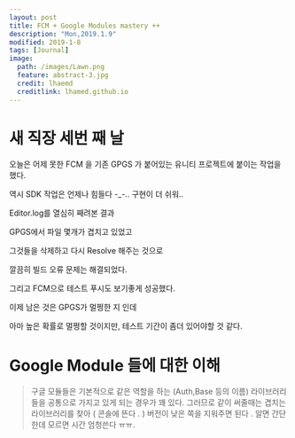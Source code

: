 ```yaml
---
layout: post
title: FCM + Google Modules mastery ++
description: "Mon,2019.1.9"
modified: 2019-1-8
tags: [Journal]
image:
  path: /images/Lawn.png
  feature: abstract-3.jpg
  credit: lhaemd
  creditlink: lhamed.github.io
---
```


# 새 직장 세번 째 날

오늘은 어제 못한 FCM 을 기존 GPGS 가 붙어있는 유니티 프로젝트에 붙이는 작업을 했다.

역시 SDK 작업은 언제나 힘들다 -_-.. 구현이 더 쉬워..

Editor.log를 열심히 째려본 결과 

GPGS에서 파일 몇개가 겹치고 있었고

그것들을 삭제하고 다시 Resolve 해주는 것으로 

깔끔히 빌드 오류 문제는 해결되었다. 

그리고 FCM으로 테스트 푸시도 보기좋게 성공했다. 

이제 남은 것은 GPGS가 멀쩡한 지 인데 

아마 높은 확률로 멀쩡할 것이지만, 테스트 기간이 좀더 있어야할 것 같다. 

# Google Module 들에 대한 이해 

>구글 모듈들은 기본적으로 같은 역할을 하는 (Auth,Base 등의 이름) 라이브러리들을 공통으로 가지고 있게 되는 경우가 꽤 있다.
> 그러므로 같이 써줄때는 겹치는 라이브러리를 찾아 ( 콘솔에 뜬다 . ) 버전이 낮은 쪽을 지워주면 된다 . 알면 간단한데 모르면 시간 엄청쓴다 ㅠㅠ. 

